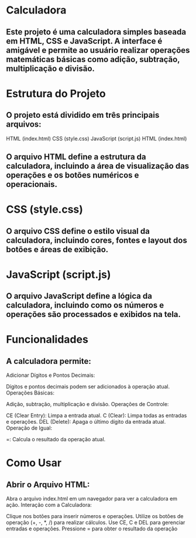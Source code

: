 # Calculadora
## Este projeto é uma calculadora simples baseada em HTML, CSS e JavaScript. A interface é amigável e permite ao usuário realizar operações matemáticas básicas como adição, subtração, multiplicação e divisão.

# Estrutura do Projeto
## O projeto está dividido em três principais arquivos:

HTML (index.html)
CSS (style.css)
JavaScript (script.js)
HTML (index.html)

## O arquivo HTML define a estrutura da calculadora, incluindo a área de visualização das operações e os botões numéricos e operacionais.

# CSS (style.css)
## O arquivo CSS define o estilo visual da calculadora, incluindo cores, fontes e layout dos botões e áreas de exibição.

# JavaScript (script.js)
## O arquivo JavaScript define a lógica da calculadora, incluindo como os números e operações são processados e exibidos na tela.

# Funcionalidades
## A calculadora permite:

Adicionar Dígitos e Pontos Decimais:

Dígitos e pontos decimais podem ser adicionados à operação atual.
Operações Básicas:

Adição, subtração, multiplicação e divisão.
Operações de Controle:

CE (Clear Entry): Limpa a entrada atual.
C (Clear): Limpa todas as entradas e operações.
DEL (Delete): Apaga o último dígito da entrada atual.
Operação de Igual:

=: Calcula o resultado da operação atual.

# Como Usar
## Abrir o Arquivo HTML:

Abra o arquivo index.html em um navegador para ver a calculadora em ação.
Interação com a Calculadora:

Clique nos botões para inserir números e operações.
Utilize os botões de operação (+, -, *, /) para realizar cálculos.
Use CE, C e DEL para gerenciar entradas e operações.
Pressione = para obter o resultado da operação
